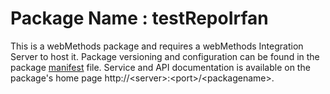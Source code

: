 # Package Name : testRepoIrfan
This is a webMethods package and requires a webMethods Integration Server to host it. Package versioning and configuration can be found in the package [manifest](./testRepoIrfan/manifest.v3) file. Service and API documentation is available on the package's home page http://&lt;server&gt;:&lt;port&gt;/&lt;packagename>.